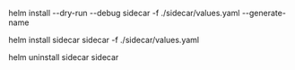 helm install --dry-run --debug sidecar -f ./sidecar/values.yaml --generate-name

helm install sidecar sidecar -f ./sidecar/values.yaml

helm uninstall sidecar sidecar

